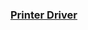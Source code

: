 ### [Printer Driver](https://www.canon.co.uk/support/consumer_products/products/printers/laser/i-sensys_lbp6300dn.aspx)
